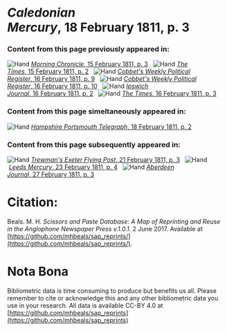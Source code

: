 # *Caledonian Mercury*, 18 February 1811, p. 3  
  
### Content from this page previously appeared in:  
![Hand](http://scissorsandpaste.net/wp-content/uploads/2017/06/smallhandpointer.png) [*Morning Chronicle*, 15 February 1811, p. 3](https://mhbeals.github.io/sap_html/Morning-Chronicle/Morning-Chronicle-15-February-1811-p-3)  
![Hand](http://scissorsandpaste.net/wp-content/uploads/2017/06/smallhandpointer.png) [*The Times*, 15 February 1811, p. 2](https://mhbeals.github.io/sap_html/The-Times/The-Times-15-February-1811-p-2)  
![Hand](http://scissorsandpaste.net/wp-content/uploads/2017/06/smallhandpointer.png) [*Cobbet's Weekly Political Register*, 16 February 1811, p. 9](https://mhbeals.github.io/sap_html/Cobbet's-Weekly-Political-Register/Cobbet's-Weekly-Political-Register-16-February-1811-p-9)  
![Hand](http://scissorsandpaste.net/wp-content/uploads/2017/06/smallhandpointer.png) [*Cobbet's Weekly Political Register*, 16 February 1811, p. 10](https://mhbeals.github.io/sap_html/Cobbet's-Weekly-Political-Register/Cobbet's-Weekly-Political-Register-16-February-1811-p-10)  
![Hand](http://scissorsandpaste.net/wp-content/uploads/2017/06/smallhandpointer.png) [*Ipswich Journal*, 16 February 1811, p. 2](https://mhbeals.github.io/sap_html/Ipswich-Journal/Ipswich-Journal-16-February-1811-p-2)  
![Hand](http://scissorsandpaste.net/wp-content/uploads/2017/06/smallhandpointer.png) [*The Times*, 16 February 1811, p. 3](https://mhbeals.github.io/sap_html/The-Times/The-Times-16-February-1811-p-3)  
  
### Content from this page simeltaneously appeared in:  
![Hand](http://scissorsandpaste.net/wp-content/uploads/2017/06/smallhandpointer.png) [*Hampshire Portsmouth Telegraph*, 18 February 1811, p. 2](https://mhbeals.github.io/sap_html/Hampshire-Portsmouth-Telegraph/Hampshire-Portsmouth-Telegraph-18-February-1811-p-2)  
  
### Content from this page subsequently appeared in:  
![Hand](http://scissorsandpaste.net/wp-content/uploads/2017/06/smallhandpointer.png) [*Trewman's Exeter Flying Post*, 21 February 1811, p. 3](https://mhbeals.github.io/sap_html/Trewman's-Exeter-Flying-Post/Trewman's-Exeter-Flying-Post-21-February-1811-p-3)  
![Hand](http://scissorsandpaste.net/wp-content/uploads/2017/06/smallhandpointer.png) [*Leeds Mercury*, 23 February 1811, p. 4](https://mhbeals.github.io/sap_html/Leeds-Mercury/Leeds-Mercury-23-February-1811-p-4)  
![Hand](http://scissorsandpaste.net/wp-content/uploads/2017/06/smallhandpointer.png) [*Aberdeen Journal*, 27 February 1811, p. 3](https://mhbeals.github.io/sap_html/Aberdeen-Journal/Aberdeen-Journal-27-February-1811-p-3)  


# Citation: 

Beals. M. H. *Scissors and Paste Database: A Map of Reprinting and Reuse in the Anglophone Newspaper Press v.1.0.1.* 2 June 2017. Available at [https://github.com/mhbeals/sap_reprints/](https://github.com/mhbeals/sap_reprints/). 

# Nota Bona

Bibliometric data is time consuming to produce but benefits us all. Please remember to cite or acknowledge this and any other bibliometric data you use in your research. All data is available CC-BY 4.0 at [https://github.com/mhbeals/sap_reprints](https://github.com/mhbeals/sap_reprints)